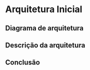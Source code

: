 # Arquitetura Inicial



## Diagrama de arquitetura



## Descrição da arquitetura



## Conclusão


